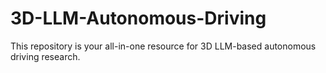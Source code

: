 # 3D-LLM-Autonomous-Driving
This repository is your all-in-one resource for 3D LLM-based autonomous driving research.
